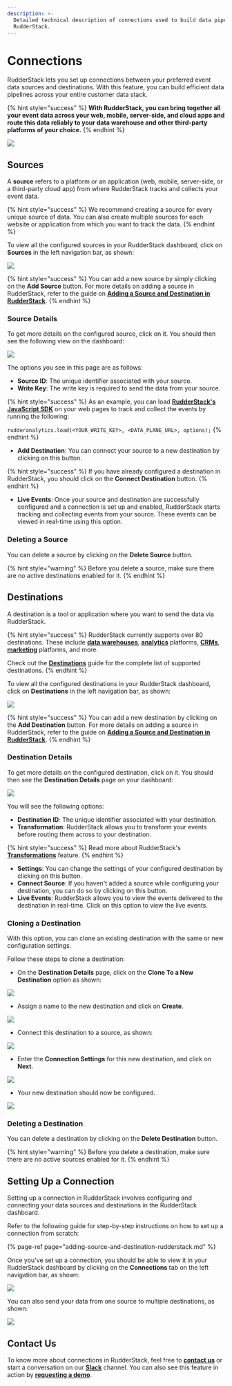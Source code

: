 ```yaml
---
description: >-
  Detailed technical description of connections used to build data pipelines in
  RudderStack.
---
```


# Connections

RudderStack lets you set up connections between your preferred event data sources and destinations. With this feature, you can build efficient data pipelines across your entire customer data stack.

{% hint style="success" %}
**With RudderStack, you can bring together all your event data across your web, mobile, server-side, and cloud apps and route this data reliably to your data warehouse and other third-party platforms of your choice.**
{% endhint %}

![](../.gitbook/assets/5%20%2820%29.png)

## Sources

A **source** refers to a platform or an application \(web, mobile, server-side, or a third-party cloud app\) from where RudderStack tracks and collects your event data. 

{% hint style="success" %}
We recommend creating a source for every unique source of data. You can also create multiple sources for each website or application from which you want to track the data.
{% endhint %}

To view all the configured sources in your RudderStack dashboard, click on **Sources** in the left navigation bar, as shown:

![](../.gitbook/assets/3%20%2820%29.png)

{% hint style="success" %}
You can add a new source by simply clicking on the **Add Source** button. For more details on adding a source in RudderStack, refer to the guide on [**Adding a Source and Destination in RudderStack**](adding-source-and-destination-rudderstack.md). 
{% endhint %}

### Source Details

To get more details on the configured source, click on it. You should then see the following view on the dashboard:

![](../.gitbook/assets/4%20%2820%29.png)

The options you see in this page are as follows:

* **Source ID**: The unique identifier associated with your source.
* **Write Key**: The write key is required to send the data from your source.

{% hint style="success" %}
As an example, you can load [**RudderStack's JavaScript SDK**](../stream-sources/rudderstack-sdk-integration-guides/rudderstack-javascript-sdk/) on your web pages to track and collect the events by running the following:  
  
`rudderanalytics.load(<YOUR_WRITE_KEY>, <DATA_PLANE_URL>, options);`
{% endhint %}

* **Add Destination**: You can connect your source to a new destination by clicking on this button.

{% hint style="success" %}
If you have already configured a destination in RudderStack, you should click on the **Connect Destination** button.
{% endhint %}

* **Live Events**: Once your source and destination are successfully configured and a connection is set up and enabled, RudderStack starts tracking and collecting events from your source. These events can be viewed in real-time using this option.

### Deleting a Source

You can delete a source by clicking on the **Delete Source** button. 

{% hint style="warning" %}
Before you delete a source, make sure there are no active destinations enabled for it.
{% endhint %}

## Destinations

A destination is a tool or application where you want to send the data via RudderStack.

{% hint style="success" %}
RudderStack currently supports over 80 destinations. These include [**data warehouses**](https://docs.rudderstack.com/data-warehouse-integrations), [**analytics**](https://docs.rudderstack.com/destinations/analytics) platforms,  [**CRMs**](https://docs.rudderstack.com/destinations/crm), [**marketing**](https://docs.rudderstack.com/destinations/marketing) platforms, and more.

Check out the [**Destinations**](../destinations/) guide for the complete list of supported destinations.
{% endhint %}

To view all the configured destinations in your RudderStack dashboard, click on **Destinations** in the left navigation bar, as shown:

![](../.gitbook/assets/7%20%2813%29.png)

{% hint style="success" %}
You can add a new destination by clicking on the **Add Destination** button. For more details on adding a source in RudderStack, refer to the guide on [**Adding a Source and Destination in RudderStack**](https://docs.rudderstack.com/getting-started/adding-source-and-destination-rudderstack).
{% endhint %}

### Destination Details

To get more details on the configured destination, click on it. You should then see the **Destination Details** page on your dashboard:

![](../.gitbook/assets/6%20%2819%29.png)

You will see the following options:

* **Destination ID**: The unique identifier associated with your destination.
* **Transformation**: RudderStack allows you to transform your events before routing them across to your destination. 

{% hint style="success" %}
Read more about RudderStack's [**Transformations**](../transformations/) feature.
{% endhint %}

* **Settings**: You can change the settings of your configured destination by clicking on this button.
* **Connect Source**: If you haven't added a source while configuring your destination, you can do so by clicking on this button.
* **Live Events**: RudderStack allows you to view the events delivered to the destination in real-time. Click on this option to view the live events.

### Cloning a Destination

With this option, you can clone an existing destination with the same or new configuration settings.

Follow these steps to clone a destination:

* On the **Destination Details** page, click on the **Clone To a New Destination** option as shown:

![](../.gitbook/assets/clone-1.png)

* Assign a name to the new destination and click on **Create**.

![](../.gitbook/assets/clone-2.png)

* Connect this destination to a source, as shown:

![](../.gitbook/assets/clone-3.png)

* Enter the **Connection Settings** for this new destination, and click on **Next**.

![](../.gitbook/assets/clone-4.png)

* Your new destination should now be configured.

![](../.gitbook/assets/clone-5.png)

### Deleting a Destination

You can delete a destination by clicking on the **Delete Destination** button. 

{% hint style="warning" %}
Before you delete a destination, make sure there are no active sources enabled for it.
{% endhint %}

## Setting Up a Connection

Setting up a connection in RudderStack involves configuring and connecting your data sources and destinations in the RudderStack dashboard.

Refer to the following guide for step-by-step instructions on how to set up a connection from scratch:

{% page-ref page="adding-source-and-destination-rudderstack.md" %}

Once you've set up a connection, you should be able to view it in your RudderStack dashboard by clicking on the **Connections** tab on the left navigation bar, as shown:

![](../.gitbook/assets/9%20%284%29.png)

You can also send your data from one source to multiple destinations, as shown: 

![](../.gitbook/assets/8%20%287%29.png)

## Contact Us

To know more about connections in RudderStack, feel free to [**contact us**](mailto:%20docs@rudderstack.com) or start a conversation on our [**Slack**](https://resources.rudderstack.com/join-rudderstack-slack) channel. You can also see this feature in action by [**requesting a demo**](https://resources.rudderstack.com/request-a-demo?_ga=2.47794151.1545771517.1607313913-1655106949.1598281099).

